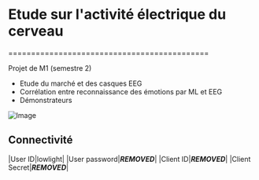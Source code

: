 # Etude sur l'activité électrique du cerveau
============================================

Projet de M1 (semestre 2)

* Etude du marché et des casques EEG
* Corrélation entre reconnaissance des émotions par ML et EEG
* Démonstrateurs

![Image](https://github.com/lowlighter/brain/blob/master/miscelleanous/imgs/demo.jpg)

## Connectivité

|User ID|lowlight|
|User password|***REMOVED***|
|Client ID|***REMOVED***|
|Client Secret|***REMOVED***|
